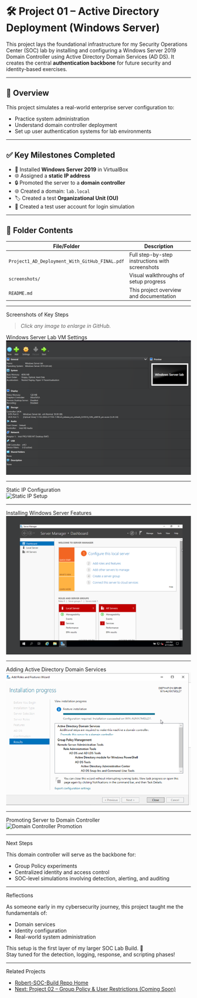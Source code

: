# 🛠️ Project 01 – Active Directory Deployment (Windows Server)

This project lays the foundational infrastructure for my Security Operations Center (SOC) lab by installing and configuring a Windows Server 2019 Domain Controller using Active Directory Domain Services (AD DS). It creates the central **authentication backbone** for future security and identity-based exercises.

---

## 📌 Overview

This project simulates a real-world enterprise server configuration to:

- Practice system administration
- Understand domain controller deployment
- Set up user authentication systems for lab environments

---

## ✅ Key Milestones Completed

- 🧱 Installed **Windows Server 2019** in VirtualBox  
- 🌐 Assigned a **static IP address**
- 🔒 Promoted the server to a **domain controller**
- 🌐 Created a domain: `lab.local`
- 🏷️ Created a test **Organizational Unit (OU)**
- 👤 Created a test user account for login simulation

---

## 📁 Folder Contents

| File/Folder                     | Description                                                 |
|-------------------------------|-------------------------------------------------------------|
| `Project1_AD_Deployment_With_GitHub_FINAL.pdf` | Full step-by-step instructions with screenshots         |
| `screenshots/`                 | Visual walkthroughs of setup progress                      |
| `README.md`                    | This project overview and documentation                    |

---

Screenshots of Key Steps

> _Click any image to enlarge in GitHub._

Windows Server Lab VM Settings  
![VM Settings](./screenshots/Windows_Server_Lab_VM_Settings.png)

---

Static IP Configuration  
![Static IP Setup](./screenshots/Static_IP_Creation.png)

---

Installing Windows Server Features  
![Server Install](./screenshots/Installed_Windows_Server_Complete.png)

---

Adding Active Directory Domain Services  
![AD DS Role](./screenshots/Active_Directory_Role_Installation.png)

---

Promoting Server to Domain Controller  
![Domain Controller Promotion](./screenshots/Domain_Controller_Creation_Completion.png)

---

Next Steps

This domain controller will serve as the backbone for:

- Group Policy experiments  
- Centralized identity and access control  
- SOC-level simulations involving detection, alerting, and auditing

---

Reflections

As someone early in my cybersecurity journey, this project taught me the fundamentals of:

- Domain services
- Identity configuration
- Real-world system administration

This setup is the first layer of my larger SOC Lab Build. 🚀  
Stay tuned for the detection, logging, response, and scripting phases!

---

Related Projects

- [Robert-SOC-Build Repo Home](../../README.md)  
- [Next: Project 02 – Group Policy & User Restrictions (Coming Soon)](../Project_02_GroupPolicy/README.md)


